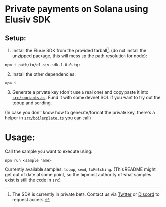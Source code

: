 # Private payments on Solana using Elusiv SDK

## Setup:

1. Install the Elusiv SDK from the provided tarball[^1]. (do not install the unzipped package, this will mess up the path resolution for node): 

`npm i path/to/elusiv-sdk-1.0.0.tgz`

2. Install the other dependencies:

`npm i`

3. Generate a private key (don't use a real one) and copy paste it into [`src/contants.ts`](https://github.com/elusiv-privacy/elusiv-samples/blob/main/src/constants.ts). Fund it with some devnet SOL if you want to try out the topup and sending.

(In case you don't know how to generate/format the private key, there's a helper in [`src/boilerplate.ts`](https://github.com/elusiv-privacy/elusiv-samples/blob/main/src/boilerplate.ts) you can call)

# Usage:
Call the sample you want to execute using:

`npm run <sample name>`

Currently available samples: `topup`, `send`, `txFetching`. (This README might get out of date at some point, so the topmost authority of what samples exist is still the code in `src`)

[^1]: The SDK is currently in private beta. Contact us via [Twitter](https://twitter.com/elusivprivacy) or [Discord](http://discord.gg/elusivprivacy) to request access.
